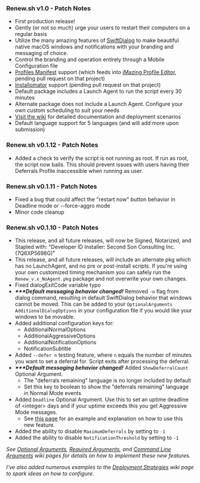 ### Renew.sh v1.0 - Patch Notes
- First production release!
- Gently (or not so much) urge your users to restart their computers on a regular basis
- Utilize the many amazing features of [SwiftDialog](https://github.com/bartreardon/swiftDialog) to make beautiful native macOS windows and notifications with your branding and messaging of choice.
- Control the branding and operation entirely through a Mobile Configuration file
- [Profiles Manifest](https://github.com/ProfileCreator/ProfileManifests) support (which feeds into [iMazing Profile Editor](https://imazing.com/profile-editor), pending pull request on that project)
- [Installomator](https://github.com/Installomator/Installomator) support (pending pull request on that project)
- Default package includes a Launch Agent to run the script every 30 minutes
- Alternate package does not include a Launch Agent. Configure your own custom scheduling to suit your needs
- [Visit the wiki](https://github.com/SecondSonConsulting/Renew/wiki) for detailed documentation and deployment scenarios
- Default language support for 5 languages (and will add more upon submission)

### Renew.sh v0.1.12 - Patch Notes
- Added a check to verify the script is not running as root. If run as root, the script now bails. This should prevent issues with users having their Deferrals Profile inaccessible when running as user.

### Renew.sh v0.1.11 - Patch Notes
- Fixed a bug that could affect the "restart now" button behavior in Deadline mode or --force-aggro mode
- Minor code cleanup

### Renew.sh v0.1.10 - Patch Notes
- This release, and all future releases, will now be Signed, Notarized, and Stapled with: "Developer ID Installer: Second Son Consulting Inc. (7Q6XP5698G)"
- This release, and all future releases, will include an alternate pkg which has no LaunchAgent, and no pre or post-install scripts. If you're using your own customized timing mechanism you can safely run the `Renew_v.x_NoAgent.pkg` package and not overwrite your own changes.
- Fixed dialogExitCode variable typo
- **_\*\*\*Default messaging behavior changed!_** Removed `-o` flag from dialog command, resulting in default SwiftDialog behavior that windows cannot be moved. This can be added to your `OptionalArguments` `AdditionalDialogOptions` in your configuration file if you would like your windows to be movable.
- Added additional configuration keys for:
    - AdditionalNormalOptions
    - AdditionalAggressiveOptions
    - AdditionalNotificationOptions
    - NotificationSubtitle
- Added `--defer n` testing feature, where `n` equals the number of minutes you want to set a deferral for. Script exits after processing the deferral.
- **_\*\*\*Default messaging behavior changed!_** Added `ShowDeferralCount` Optional Argument.
  - The "deferrals remaining" language is no longer included by default
  - Set this key to boolean <true/> to show the "deferrals remaining" language in Normal Mode events
- Added `Deadline` Optional Argument. Use this to set an uptime deadline of \<integer\> days and if your uptime exceeds this you get Aggressive Mode messages.
  - See [this page](https://github.com/SecondSonConsulting/Renew/wiki/Deployment-Strategies#deadline-mode) for an example and explanation on how to use this new feature.
- Added the ability to disable `MaximumDeferrals` by setting to `-1`
- Added the ability to disable `NotificationThreshold` by setting to `-1`

_See [Optional Arguments](https://github.com/SecondSonConsulting/Renew/wiki/OptionalArguments), [Required Arguments](https://github.com/SecondSonConsulting/Renew/wiki/RequiredArguments), and  [Command Line Arguments](https://github.com/SecondSonConsulting/Renew/wiki/Command-Line-Arguments) wiki pages for details on how to implement these new features._

_I've also added numerous examples to the [Deployment Strategies](https://github.com/SecondSonConsulting/Renew/wiki/Deployment-Strategies) wiki page to spark ideas on how to configure._
